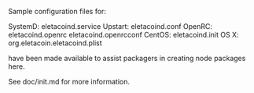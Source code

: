 Sample configuration files for:

SystemD: eletacoind.service
Upstart: eletacoind.conf
OpenRC:  eletacoind.openrc
         eletacoind.openrcconf
CentOS:  eletacoind.init
OS X:    org.eletacoin.eletacoind.plist

have been made available to assist packagers in creating node packages here.

See doc/init.md for more information.
